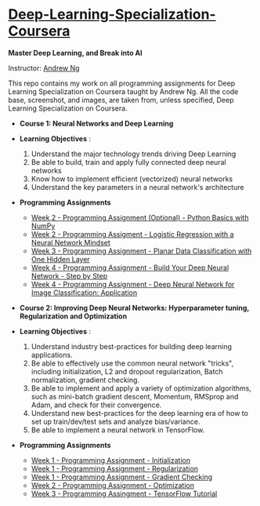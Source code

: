 # [Deep-Learning-Specialization-Coursera](https://www.coursera.org/specializations/deep-learning)

**Master Deep Learning, and Break into AI**

Instructor: [Andrew Ng](http://www.andrewng.org/)

This repo contains my work on all programming assignments for Deep Learning Specialization on Coursera taught by Andrew Ng. All the code base, screenshot, and images, are taken from, unless specified, Deep Learning Specialization on Coursera.

- **Course 1: Neural Networks and Deep Learning**

- **Learning Objectives** :
   1. Understand the major technology trends driving Deep Learning
   2. Be able to build, train and apply fully connected deep neural networks
   3. Know how to implement efficient (vectorized) neural networks 
   4. Understand the key parameters in a neural network's architecture
   
- **Programming Assignments**
   - [Week 2 - Programming Assignment (Optional) - Python Basics with NumPy](https://github.com/bobbyhaliwela/Deep-Learning-Specialization-Coursera/blob/master/Neural%20Networks%20and%20Deep%20Learning/Week%202/Python%2BBasics%2BWith%2BNumpy%2Bv3.ipynb)
   - [Week 2 - Programming Assigment - Logistic Regression with a Neural Network Mindset](https://github.com/bobbyhaliwela/Deep-Learning-Specialization-Coursera/blob/master/Neural%20Networks%20and%20Deep%20Learning/Week%202/Logistic%2BRegression%2Bwith%2Ba%2BNeural%2BNetwork%2Bmindset%2Bv5.ipynb)
   - [Week 3 - Programming Assignment - Planar Data Classification with One Hidden Layer](https://github.com/bobbyhaliwela/Deep-Learning-Specialization-Coursera/blob/master/Neural%20Networks%20and%20Deep%20Learning/Week%203/Planar%2Bdata%2Bclassification%2Bwith%2Bone%2Bhidden%2Blayer%2Bv5.ipynb)
   - [Week 4 - Programming Assignment - Build Your Deep Neural Network - Step by Step](https://github.com/bobbyhaliwela/Deep-Learning-Specialization-Coursera/blob/master/Neural%20Networks%20and%20Deep%20Learning/Week%204/Building%2Byour%2BDeep%2BNeural%2BNetwork%2B-%2BStep%2Bby%2BStep%2Bv8.ipynb)
   - [Week 4 - Programming Assignment - Deep Neural Network for Image Classification: Application](https://github.com/bobbyhaliwela/Deep-Learning-Specialization-Coursera/blob/master/Neural%20Networks%20and%20Deep%20Learning/Week%204/Deep%2BNeural%2BNetwork%2B-%2BApplication%2Bv8.ipynb)

- **Course 2: Improving Deep Neural Networks: Hyperparameter tuning, Regularization and Optimization**

- **Learning Objectives** :
   1. Understand industry best-practices for building deep learning applications.
   2. Be able to effectively use the common neural network "tricks", including initialization, L2 and dropout regularization, Batch normalization, gradient checking.
   3. Be able to implement and apply a variety of optimization algorithms, such as mini-batch gradient descent, Momentum, RMSprop and Adam, and check for their convergence.
   4. Understand new best-practices for the deep learning era of how to set up train/dev/test sets and analyze bias/variance.
   5. Be able to implement a neural network in TensorFlow.
   
- **Programming Assignments**
   - [Week 1 - Programming Assignment - Initialization](https://github.com/bobbyhaliwela/Deep-Learning-Specialization-Coursera/blob/master/Improving%20Deep%20Neural%20Networks:%20Hyperparameter%20tuning%2C%20Regularization%20and%20Optimization/Week%201/Initialization.ipynb)
   - [Week 1 - Programming Assignment - Regularization](https://github.com/bobbyhaliwela/Deep-Learning-Specialization-Coursera/blob/master/Improving%20Deep%20Neural%20Networks:%20Hyperparameter%20tuning%2C%20Regularization%20and%20Optimization/Week%201/Regularization%2B-%2Bv2.ipynb)
   - [Week 1 - Programming Assignment - Gradient Checking](https://github.com/bobbyhaliwela/Deep-Learning-Specialization-Coursera/blob/master/Improving%20Deep%20Neural%20Networks:%20Hyperparameter%20tuning%2C%20Regularization%20and%20Optimization/Week%201/Gradient%2BChecking%2Bv1.ipynb)
   - [Week 2 - Programming Assignment - Optimization](https://github.com/bobbyhaliwela/Deep-Learning-Specialization-Coursera/blob/master/Improving%20Deep%20Neural%20Networks:%20Hyperparameter%20tuning%2C%20Regularization%20and%20Optimization/Week%202/Optimization%2Bmethods.ipynb)
   - [Week 3 - Programming Assingment - TensorFlow Tutorial](https://github.com/bobbyhaliwela/Deep-Learning-Specialization-Coursera/blob/master/Improving%20Deep%20Neural%20Networks:%20Hyperparameter%20tuning%2C%20Regularization%20and%20Optimization/Week%203/Tensorflow%2BTutorial.ipynb)
